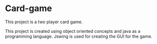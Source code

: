 # Card-game

This project is a two player card game.

This project  is created using object oriented concepts and java as a programming language.
Jswing is used for creating the GUI for the game.
